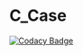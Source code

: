 # C_Case

[![Codacy Badge](https://api.codacy.com/project/badge/Grade/23a07c80665945f79d0a3e89c8599c56)](https://app.codacy.com/manual/darrel1/C_Case?utm_source=github.com&utm_medium=referral&utm_content=darrel1/C_Case&utm_campaign=Badge_Grade_Dashboard)